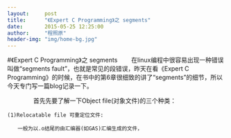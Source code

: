 ```yaml
---
layout:     post
title:      "《Expert C Programming》之 segments"
date:       2015-05-25 12:25:00
author:     "程照原"
header-img: "img/home-bg.jpg"
---
```

#《Expert C Programming》之 segments
　　在linux编程中很容易出现一种错误叫做“segments fault”，也就是常见的段错误，昨天在看《Expert C Programming》的时候，在书中的第6章很细致的讲了“segments”的细节，所以今天专门写一篇blog记录一下。

　　
　　首先先要了解一下Object file(对象文件)的三个种类：

    (1)Relocatable file 可重定位文件:

    　　一般为以.o结尾的由汇编器(如GAS)汇编生成的文件，
    


